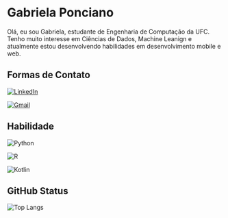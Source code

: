 # Gabriela Ponciano

Olá, eu sou Gabriela, estudante de Engenharia de Computação da UFC. Tenho muito interesse em Ciências de Dados, Machine Leanign e atualmente estou desenvolvendo habilidades em desenvolvimento mobile e web. 

## Formas de Contato
[![LinkedIn](https://img.shields.io/badge/LinkedIn-0077B5?style=for-the-badge&logo=linkedin&logoColor=white)](https://www.linkedin.com/in/gabriela-ponciano-b87109292?lipi=urn%3Ali%3Apage%3Ad_flagship3_profile_view_base_contact_details%3BxhIoomhoSW6XMAXhWX7xhg%3D%3D)

[![Gmail](https://img.shields.io/badge/Gmail-333333?style=for-the-badge&logo=gmail&logoColor=red)](mailto:gabriela.ponciano2016@gmail.com)

## Habilidade
![Python](https://img.shields.io/badge/python-3670A0?style=for-the-badge&logo=python&logoColor=ffdd54)

![R](https://img.shields.io/badge/R-276DC3?style=for-the-badge&logo=r&logoColor=white)

![Kotlin](https://img.shields.io/badge/Kotlin-0095D5?&style=for-the-badge&logo=kotlin&logoColor=white)


## GitHub Status
![Top Langs](https://github-readme-stats-git-masterrstaa-rickstaa.vercel.app/api/top-langs/?username=gabisponciano&bg_color=000&border_color=30A3DC&title_color=E94D5F&text_color=FFF)
